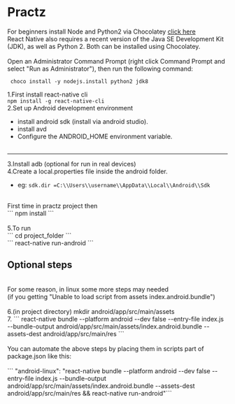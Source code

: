 # Practz
For beginners
install Node and Python2 via Chocolatey
<a href="https://chocolatey.org/"> click  here</a><br/>
React Native also requires a recent version of the Java SE Development Kit (JDK), as well as Python 2. Both can be installed using Chocolatey.<br/>
<br/>
Open an Administrator Command Prompt (right click Command Prompt and select "Run as Administrator"), then run the following command:

 ``` choco install -y nodejs.install python2 jdk8```

1.First install react-native cli <br/>
``` npm install -g react-native-cli ``` <br/>
2.Set up Android development environment <br/>
 * install android sdk (install via android studio). <br/>
 * install avd <br/>
 * Configure the ANDROID_HOME environment variable. <br/>
     <br/>
----
3.Install adb (optional for run in real devices) <br/>
4.Create a local.properties file inside the android folder. <br/>
 * eg: ``` sdk.dir =C:\\Users\\username\\AppData\\Local\\Android\\Sdk ``` <br/>
<br/>
First time in practz project then<br/>
 ``` npm install ``` <br/>
<br/>
5.To run <br/>
 ``` cd project_folder ``` <br/>
 ``` react-native run-android ``` <br/>
 <h2>Optional steps</h2> <br/>
 For some reason, in linux some more steps may needed<br/>
 (if you getting "Unable to load script from assets index.android.bundle")<br/>
<br/>
6.(in project directory) mkdir android/app/src/main/assets<br/>
7.  ``` react-native bundle --platform android --dev false --entry-file index.js --bundle-output android/app/src/main/assets/index.android.bundle --assets-dest android/app/src/main/res ```
<br/><br/>
You can automate the above steps by placing them in scripts part of package.json like this:<br/>
<br/>
 ``` "android-linux": "react-native bundle --platform android --dev false --entry-file index.js --bundle-output android/app/src/main/assets/index.android.bundle --assets-dest android/app/src/main/res && react-native run-android"```

